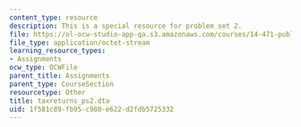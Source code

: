```yaml
---
content_type: resource
description: This is a special resource for problem set 2.
file: https://ol-ocw-studio-app-qa.s3.amazonaws.com/courses/14-471-public-economics-i-fall-2012/1f581c89fb95c980e622d2fdb5725332_taxreturns_ps2.dta
file_type: application/octet-stream
learning_resource_types:
- Assignments
ocw_type: OCWFile
parent_title: Assignments
parent_type: CourseSection
resourcetype: Other
title: taxreturns_ps2.dta
uid: 1f581c89-fb95-c980-e622-d2fdb5725332
---
```

